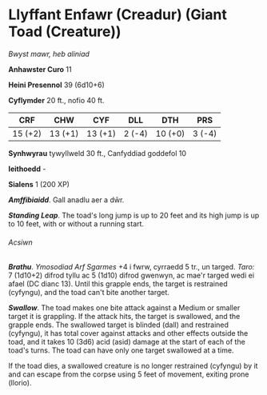 # Llyffant Enfawr (Creadur) (Giant Toad (Creature))

*Bwyst mawr, heb aliniad*

**Anhawster Curo** 11

**Heini Presennol** 39 (6d10+6)

**Cyflymder** 20 ft., nofio 40 ft.

| CRF     | CHW     | CYF     | DLL    | DTH     | PRS    |
|---------|---------|---------|--------|---------|--------|
| 15 (+2) | 13 (+1) | 13 (+1) | 2 (-4) | 10 (+0) | 3 (-4) |

**Synhwyrau** tywyllweld 30 ft., Canfyddiad goddefol 10

**Ieithoedd** -

**Sialens** 1 (200 XP)

***Amffibiaidd***. Gall anadlu aer a dŵr.

***Standing Leap***. The toad's long jump is up to 20 feet and its high jump is up to 10 feet, with or without a running start.

###### Acsiwn

***Brathu***. *Ymosodiad Arf Sgarmes* +4 i fwrw, cyrraedd 5 tr., un targed. *Taro:* 7 (1d10+2) difrod tyllu ac 5 (1d10) difrod gwenwyn, ac mae'r targed wedi ei afael (DC dianc 13). Until this grapple ends, the target is restrained (cyfyngu), and the toad can't bite another target.

***Swallow***. The toad makes one bite attack against a Medium or smaller target it is grappling. If the attack hits, the target is swallowed, and the grapple ends. The swallowed target is blinded (dall) and restrained (cyfyngu), it has total cover against attacks and other effects outside the toad, and it takes 10 (3d6) acid (asid) damage at the start of each of the toad's turns. The toad can have only one target swallowed at a time.

If the toad dies, a swallowed creature is no longer restrained (cyfyngu) by it and can escape from the corpse using 5 feet of movement, exiting prone (llorio).